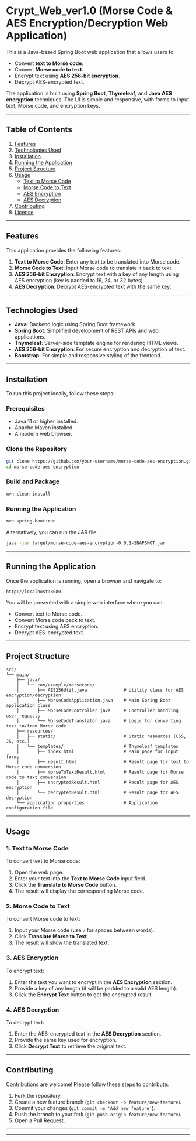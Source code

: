 
# Crypt_Web_ver1.0 (Morse Code & AES Encryption/Decryption Web Application)

This is a Java-based Spring Boot web application that allows users to:

- Convert **text to Morse code**.
- Convert **Morse code to text**.
- Encrypt text using **AES 256-bit encryption**.
- Decrypt AES-encrypted text.

The application is built using **Spring Boot**, **Thymeleaf**, and **Java AES encryption** techniques. The UI is simple and responsive, with forms to input text, Morse code, and encryption keys.

---

## Table of Contents
1. [Features](#features)
2. [Technologies Used](#technologies-used)
3. [Installation](#installation)
4. [Running the Application](#running-the-application)
5. [Project Structure](#project-structure)
6. [Usage](#usage)
   - [Text to Morse Code](#text-to-morse-code)
   - [Morse Code to Text](#morse-code-to-text)
   - [AES Encryption](#aes-encryption)
   - [AES Decryption](#aes-decryption)
7. [Contributing](#contributing)
8. [License](#license)

---

## Features

This application provides the following features:

1. **Text to Morse Code**: Enter any text to be translated into Morse code.
2. **Morse Code to Text**: Input Morse code to translate it back to text.
3. **AES 256-bit Encryption**: Encrypt text with a key of any length using AES encryption (key is padded to 16, 24, or 32 bytes).
4. **AES Decryption**: Decrypt AES-encrypted text with the same key.

---

## Technologies Used

- **Java**: Backend logic using Spring Boot framework.
- **Spring Boot**: Simplified development of REST APIs and web applications.
- **Thymeleaf**: Server-side template engine for rendering HTML views.
- **AES 256-bit Encryption**: For secure encryption and decryption of text.
- **Bootstrap**: For simple and responsive styling of the frontend.

---

## Installation

To run this project locally, follow these steps:

### Prerequisites

- Java 11 or higher installed.
- Apache Maven installed.
- A modern web browser.

### Clone the Repository

```bash
git clone https://github.com/your-username/morse-code-aes-encryption.git
cd morse-code-aes-encryption
```

### Build and Package

```bash
mvn clean install
```

### Running the Application

```bash
mvn spring-boot:run
```

Alternatively, you can run the JAR file:

```bash
java -jar target/morse-code-aes-encryption-0.0.1-SNAPSHOT.jar
```

---

## Running the Application

Once the application is running, open a browser and navigate to:

```
http://localhost:8080
```

You will be presented with a simple web interface where you can:

- Convert text to Morse code.
- Convert Morse code back to text.
- Encrypt text using AES encryption.
- Decrypt AES-encrypted text.

---

## Project Structure

```
src/
└── main/
    ├── java/
    │   └── com/example/morsecode/
    │       ├── AES256Util.java              # Utility class for AES encryption/decryption
    │       ├── MorseCodeApplication.java    # Main Spring Boot application class
    │       ├── MorseCodeController.java     # Controller handling user requests
    │       └── MorseCodeTranslator.java     # Logic for converting text to/from Morse code
    ├── resources/
    │   ├── static/                          # Static resources (CSS, JS, etc.)
    │   └── templates/                       # Thymeleaf templates
    │       ├── index.html                   # Main page for input forms
    │       ├── result.html                  # Result page for text to Morse code conversion
    │       ├── morseToTextResult.html       # Result page for Morse code to text conversion
    │       ├── encryptedResult.html         # Result page for AES encryption
    │       └── decryptedResult.html         # Result page for AES decryption
    └── application.properties               # Application configuration file
```

---

## Usage

### 1. Text to Morse Code
To convert text to Morse code:

1. Open the web page.
2. Enter your text into the **Text to Morse Code** input field.
3. Click the **Translate to Morse Code** button.
4. The result will display the corresponding Morse code.

### 2. Morse Code to Text
To convert Morse code to text:

1. Input your Morse code (use `/` for spaces between words).
2. Click **Translate Morse to Text**.
3. The result will show the translated text.

### 3. AES Encryption
To encrypt text:

1. Enter the text you want to encrypt in the **AES Encryption** section.
2. Provide a key of any length (it will be padded to a valid AES length).
3. Click the **Encrypt Text** button to get the encrypted result.

### 4. AES Decryption
To decrypt text:

1. Enter the AES-encrypted text in the **AES Decryption** section.
2. Provide the same key used for encryption.
3. Click **Decrypt Text** to retrieve the original text.

---

## Contributing

Contributions are welcome! Please follow these steps to contribute:

1. Fork the repository.
2. Create a new feature branch (`git checkout -b feature/new-feature`).
3. Commit your changes (`git commit -m 'Add new feature'`).
4. Push the branch to your fork (`git push origin feature/new-feature`).
5. Open a Pull Request.

---

---

